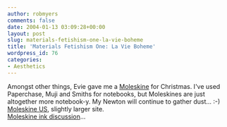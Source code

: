 ```yaml
---
author: robmyers
comments: false
date: 2004-01-13 03:09:28+00:00
layout: post
slug: materials-fetishism-one-la-vie-boheme
title: 'Materials Fetishism One: La Vie Boheme'
wordpress_id: 76
categories:
- Aesthetics
---
```


Amongst other things, Evie gave me a [Moleskine](http://www.moleskine.co.uk/) for Christmas. I've used Paperchase, Muji and Smiths for notebooks, but Moleskines are just altogether more notebook-y. My Newton will continue to gather dust... :-)  
[Moleskine US](http://www.moleskineus.com/moleskine-stories.html), slightly larger site.  
[Moleskine ink discussion](http://www.mikeshea.net/articles/001051.html)...

  


